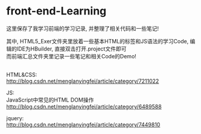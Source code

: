 # front-end-Learning
这里保存了我学习前端的学习记录, 并整理了相关代码和一些笔记! <br>

其中, HTML5_Exer文件夹里放着一些基本HTML的标签和JS语法的学习Code, 编辑的IDE为HBuilder, 直接双击打开.project文件即可<br>
而前端汇总文件夹里记录一些笔记和相关Code的Demo!<br><br>

HTML&CSS:<br>
http://blog.csdn.net/menglanyingfei/article/category/7211022

JS:<br>
JavaScript中常见的HTML DOM操作
http://blog.csdn.net/menglanyingfei/article/category/6489588

jquery:<br>
http://blog.csdn.net/menglanyingfei/article/category/7449810

